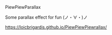 PiewPiewParallax

Some parallax effect for fun (ノ・∀・)ノ

https://loicbrigardis.github.io/PiewPiewPiewrallax/
